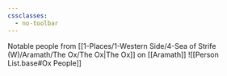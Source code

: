 ```yaml
---
cssclasses:
  - no-toolbar
---
```

Notable people from [[1-Places/1-Western Side/4-Sea of Strife (W)/Aramath/The Ox/The Ox|The Ox]] on [[Aramath]]
![[Person List.base#Ox People]]